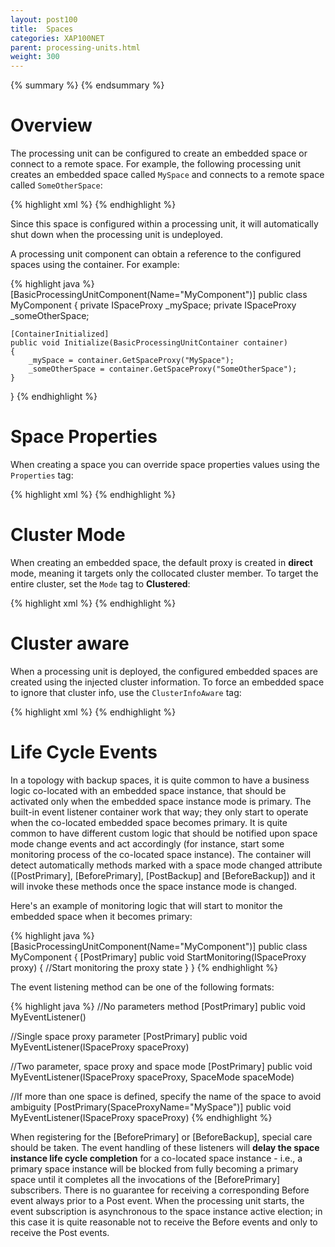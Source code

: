 ```yaml
---
layout: post100
title:  Spaces
categories: XAP100NET
parent: processing-units.html
weight: 300
---
```


{% summary %}  {% endsummary %}

# Overview

The processing unit can be configured to create an embedded space or connect to a remote space. For example, the following processing unit creates an embedded space called `MySpace` and connects to a remote space called `SomeOtherSpace`:

{% highlight xml %}
<ProcessingUnit>
  <EmbeddedSpaces>
    <add Name="MySpace"/>
  </EmbeddedSpaces>
  <SpaceProxies>
    <add Name="SomeOtherSpace"/>
  </SpaceProxies>
</ProcessingUnit>
{% endhighlight %}

Since this space is configured within a processing unit, it will automatically shut down when the processing unit is undeployed.

A processing unit component can obtain a reference to the configured spaces using the container. For example:

{% highlight java %}
[BasicProcessingUnitComponent(Name="MyComponent")]
public class MyComponent
{
    private ISpaceProxy _mySpace;
    private ISpaceProxy _someOtherSpace;

    [ContainerInitialized]
    public void Initialize(BasicProcessingUnitContainer container)
    {
        _mySpace = container.GetSpaceProxy("MySpace");
        _someOtherSpace = container.GetSpaceProxy("SomeOtherSpace");
    }
}
{% endhighlight %}

# Space Properties

When creating a space you can override space properties values using the `Properties` tag:

{% highlight xml %}
<ProcessingUnit>
  <EmbeddedSpaces>
    <add Name="MySpace">
      <Properties>
        <add Name="space-config.engine.cache_policy" Value="0"/>
        <add Name="space-config.engine.cache_size" Value="100"/>
      </Properties>
    </add>
  </EmbeddedSpaces>
</ProcessingUnit>
{% endhighlight %}

# Cluster Mode

When creating an embedded space, the default proxy is created in **direct** mode, meaning it targets only the collocated cluster member. To target the entire cluster, set the `Mode` tag to **Clustered**:

{% highlight xml %}
<ProcessingUnit>
  <EmbeddedSpaces>
    <add Name="MySpace" Mode="Clustered"/>
  </EmbeddedSpaces>
</ProcessingUnit>
{% endhighlight %}

# Cluster aware

When a processing unit is deployed, the configured embedded spaces are created using the injected cluster information. To force an embedded space to ignore that cluster info, use the `ClusterInfoAware` tag:

{% highlight xml %}
<ProcessingUnit>
  <EmbeddedSpaces>
    <add Name="MySpace" ClusterInfoAware="false"/>
  </EmbeddedSpaces>
</ProcessingUnit>
{% endhighlight %}

# Life Cycle Events

In a topology with backup spaces, it is quite common to have a business logic co-located with an embedded space instance, that should be activated only when the embedded space instance mode is primary. The built-in event listener container work that way; they only start to operate when the co-located embedded space becomes primary. It is quite common to have different custom logic that should be notified upon space mode change events and act accordingly (for instance, start some monitoring process of the co-located space instance). The container will detect automatically methods marked with a space mode changed attribute (\[PostPrimary\], \[BeforePrimary\], \[PostBackup\] and \[BeforeBackup\]) and it will invoke these methods once the space instance mode is changed.

Here's an example of monitoring logic that will start to monitor the embedded space when it becomes primary:

{% highlight java %}
[BasicProcessingUnitComponent(Name="MyComponent")]
public class MyComponent
{
    [PostPrimary]
    public void StartMonitoring(ISpaceProxy proxy)
    {
        //Start monitoring the proxy state
    }
}
{% endhighlight %}

The event listening method can be one of the following formats:

{% highlight java %}
//No parameters method
[PostPrimary]
public void MyEventListener()

//Single space proxy parameter
[PostPrimary]
public void MyEventListener(ISpaceProxy spaceProxy)

//Two parameter, space proxy and space mode
[PostPrimary]
public void MyEventListener(ISpaceProxy spaceProxy, SpaceMode spaceMode)

//If more than one space is defined, specify the name of the space to avoid ambiguity
[PostPrimary(SpaceProxyName="MySpace")]
public void MyEventListener(ISpaceProxy spaceProxy)
{% endhighlight %}

When registering for the \[BeforePrimary\] or \[BeforeBackup\], special care should be taken. The event handling of these listeners will **delay the space instance life cycle completion** for a co-located space instance - i.e., a primary space instance will be blocked from fully becoming a primary space until it completes all the invocations of the \[BeforePrimary\] subscribers. There is no guarantee for receiving a corresponding Before event always prior to a Post event. When the processing unit starts, the event subscription is asynchronous to the space instance active election; in this case it is quite reasonable not to receive the Before events and only to receive the Post events.
